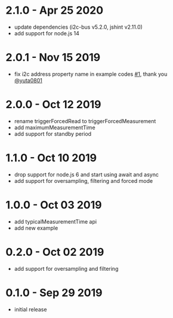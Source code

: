 2.1.0 - Apr 25 2020
===================

  * update dependencies (i2c-bus v5.2.0, jshint v2.11.0)
  * add support for node.js 14

2.0.1 - Nov 15 2019
===================

  * fix i2c address property name in example codes [#1](https://github.com/fivdi/bme280/pull/1), thank you [@yuta0801](https://github.com/yuta0801)

2.0.0 - Oct 12 2019
===================

  * rename triggerForcedRead to triggerForcedMeasurement
  * add maximumMeasurementTime
  * add support for standby period

1.1.0 - Oct 10 2019
===================

  * drop support for node.js 6 and start using await and async
  * add support for oversampling, filtering and forced mode

1.0.0 - Oct 03 2019
===================

  * add typicalMeasurementTime api
  * add new example

0.2.0 - Oct 02 2019
===================

  * add support for oversampling and filtering

0.1.0 - Sep 29 2019
===================

  * initial release

